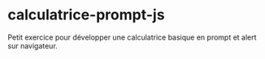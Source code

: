 # calculatrice-prompt-js

Petit exercice pour développer une calculatrice basique en prompt et alert sur navigateur.
